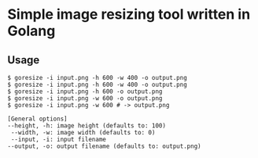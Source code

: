 # Simple image resizing tool written in Golang

## Usage

```shell
$ goresize -i input.png -h 600 -w 400 -o output.png
$ goresize -i input.png -h 600 -w 400 -o output.png
$ goresize -i input.png -h 600 -o output.png
$ goresize -i input.png -w 600 -o output.png
$ goresize -i input.png -w 600 # -> output.png
```

 ```text
[General options]
 --height, -h: image height (defaults to: 100)
  --width, -w: image width (defaults to: 0)
  --input, -i: input filename
 --output, -o: output filename (defaults to: output.png)

```

